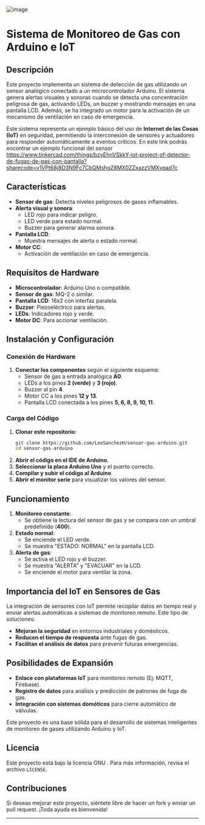 
![image](https://github.com/user-attachments/assets/d7d8ae12-1c29-48d2-b37f-5ec37a7c6c02)

# Sistema de Monitoreo de Gas con Arduino e IoT

## Descripción
Este proyecto implementa un sistema de detección de gas utilizando un sensor analógico conectado a un microcontrolador Arduino. El sistema genera alertas visuales y sonoras cuando se detecta una concentración peligrosa de gas, activando LEDs, un buzzer y mostrando mensajes en una pantalla LCD. Además, se ha integrado un motor para la activación de un mecanismo de ventilación en caso de emergencia.

Este sistema representa un ejemplo básico del uso de **Internet de las Cosas (IoT)** en seguridad, permitiendo la interconexión de sensores y actuadores para responder automáticamente a eventos críticos.
En este link podrás encontrar un ejemplo funcional del sensor
https://www.tinkercad.com/things/bzyEhnVSkkY-iot-project-of-detector-de-fugas-de-gas-con-pantalla?sharecode=v1VPt68j8D3N9Fc7CbQMshgZ8MX0ZZxazzVMXvqad7c
## Características
- **Sensor de gas**: Detecta niveles peligrosos de gases inflamables.
- **Alerta visual y sonora**:
  - LED rojo para indicar peligro.
  - LED verde para estado normal.
  - Buzzer para generar alarma sonora.
- **Pantalla LCD**:
  - Muestra mensajes de alerta o estado normal.
- **Motor CC**:
  - Activación de ventilación en caso de emergencia.

## Requisitos de Hardware
- **Microcontrolador**: Arduino Uno o compatible.
- **Sensor de gas**: MQ-2 o similar.
- **Pantalla LCD**: 16x2 con interfaz paralela.
- **Buzzer**: Piezoeléctrico para alertas.
- **LEDs**: Indicadores rojo y verde.
- **Motor DC**: Para accionar ventilación.

## Instalación y Configuración
### Conexión de Hardware
1. **Conectar los componentes** según el siguiente esquema:
   - Sensor de gas a entrada analógica **A0**.
   - LEDs a los pines **2 (verde)** y **3 (rojo)**.
   - Buzzer al pin **4**.
   - Motor CC a los pines **12 y 13**.
   - Pantalla LCD conectada a los pines **5, 6, 8, 9, 10, 11**.

### Carga del Código
1. **Clonar este repositorio**:
   ```bash
   git clone https://github.com/LeoSanchezH/sensor-gas-arduino.git
   cd sensor-gas-arduino
   ```
2. **Abrir el código en el IDE de Arduino**.
3. **Seleccionar la placa Arduino Uno** y el puerto correcto.
4. **Compilar y subir el código al Arduino**.
5. **Abrir el monitor serie** para visualizar los valores del sensor.

## Funcionamiento
1. **Monitoreo constante**:
   - Se obtiene la lectura del sensor de gas y se compara con un umbral predefinido (**400**).
2. **Estado normal**:
   - Se enciende el LED verde.
   - Se muestra "ESTADO: NORMAL" en la pantalla LCD.
3. **Alerta de gas**:
   - Se activa el LED rojo y el buzzer.
   - Se muestra "ALERTA" y "EVACUAR" en la LCD.
   - Se enciende el motor para ventilar la zona.

## Importancia del IoT en Sensores de Gas
La integración de sensores con IoT permite recopilar datos en tiempo real y enviar alertas automáticas a sistemas de monitoreo remoto. Este tipo de soluciones:
- **Mejoran la seguridad** en entornos industriales y domésticos.
- **Reducen el tiempo de respuesta** ante fugas de gas.
- **Facilitan el análisis de datos** para prevenir futuras emergencias.

## Posibilidades de Expansión
- **Enlace con plataformas IoT** para monitoreo remoto (Ej: MQTT, Firebase).
- **Registro de datos** para análisis y predicción de patrones de fuga de gas.
- **Integración con sistemas domóticos** para cierre automático de válvulas.

Este proyecto es una base sólida para el desarrollo de sistemas inteligentes de monitoreo de gases utilizando Arduino y IoT.

## Licencia
Este proyecto está bajo la licencia GNU . Para más información, revisa el archivo `LICENSE`.

## Contribuciones
Si deseas mejorar este proyecto, siéntete libre de hacer un fork y enviar un pull request. ¡Toda ayuda es bienvenida!

---

